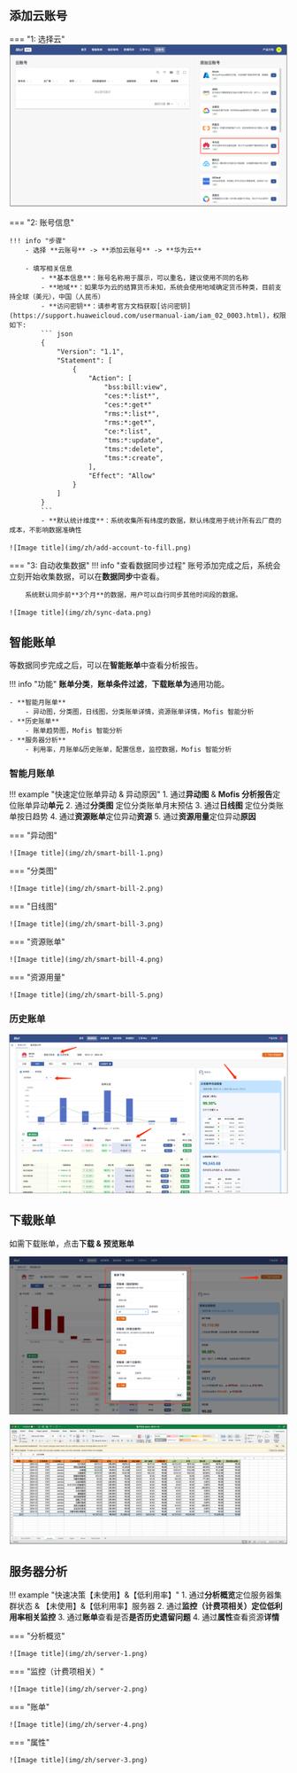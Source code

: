 ## 添加云账号
=== "1: 选择云"
    ![](img/zh/add-account-to-choose.png)

=== "2: 账号信息"

    !!! info "步骤"
        - 选择 **云账号** -> **添加云账号** -> **华为云**

        - 填写相关信息
            - **基本信息**：账号名称用于展示，可以重名，建议使用不同的名称
            - **地域**：如果华为云的结算货币未知，系统会使用地域确定货币种类，目前支持全球（美元），中国（人民币）
            - **访问密钥**：请参考官方文档获取[访问密钥](https://support.huaweicloud.com/usermanual-iam/iam_02_0003.html)，权限如下:
            ``` json
            {
                "Version": "1.1",
                "Statement": [
                    {
                        "Action": [
                            "bss:bill:view",
                            "ces:*:list*",
                            "ces:*:get*"
                            "rms:*:list*",
                            "rms:*:get*",
                            "ce:*:list",
                            "tms:*:update",
                            "tms:*:delete",
                            "tms:*:create",
                        ],
                        "Effect": "Allow"
                    }
                ]
            }
            ```
            - **默认统计维度**：系统收集所有纬度的数据，默认纬度用于统计所有云厂商的成本，不影响数据准确性

    ![Image title](img/zh/add-account-to-fill.png)

=== "3: 自动收集数据"
    !!! info "查看数据同步过程"
        账号添加完成之后，系统会立刻开始收集数据，可以在**数据同步**中查看。
    
        系统默认同步前**3个月**的数据，用户可以自行同步其他时间段的数据。
    
    ![Image title](img/zh/sync-data.png)

## 智能账单
等数据同步完成之后，可以在**智能账单**中查看分析报告。

!!! info "功能"
    **账单分类**，**账单条件过滤**，**下载账单为**通用功能。

    - **智能月账单**
        - 异动图，分类图，日线图，分类账单详情，资源账单详情，Mofis 智能分析
    - **历史账单**
        - 账单趋势图，Mofis 智能分析
    - **服务器分析**
        - 利用率，月账单&历史账单，配置信息，监控数据，Mofis 智能分析

### 智能月账单
!!! example "快速定位账单异动 & 异动原因"
    1. 通过**异动图** & **Mofis 分析报告**定位账单异动**单元**
    2. 通过**分类图** 定位分类账单月末预估
    3. 通过**日线图** 定位分类账单按日趋势
    4. 通过**资源账单**定位异动**资源**
    5. 通过**资源用量**定位异动**原因**

=== "异动图"

    ![Image title](img/zh/smart-bill-1.png)

=== "分类图"

    ![Image title](img/zh/smart-bill-2.png)

=== "日线图"

    ![Image title](img/zh/smart-bill-3.png)

=== "资源账单"

    ![Image title](img/zh/smart-bill-4.png)

=== "资源用量"

    ![Image title](img/zh/smart-bill-5.png)


### 历史账单
![Image title](img/zh/bill-trend.png)

## 下载账单
如需下载账单，点击**下载 & 预览账单**

![Image title](img/zh/download-bill.png)

![Image title](img/zh/download-bill-excel.png)

## 服务器分析
!!! example "快速决策【未使用】&【低利用率】"
    1. 通过**分析概览**定位服务器集群状态 & 【未使用】&【低利用率】服务器
    2. 通过**监控（计费项相关）**定位低利用率**相关监控**
    3. 通过**账单**查看是否**是否历史遗留问题**
    4. 通过**属性**查看资源**详情**

=== "分析概览"

    ![Image title](img/zh/server-1.png)

=== "监控（计费项相关）"

    ![Image title](img/zh/server-2.png)

=== "账单"

    ![Image title](img/zh/server-4.png)

=== "属性"

    ![Image title](img/zh/server-3.png)



